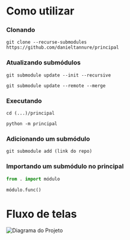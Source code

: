 # Como utilizar

### Clonando

`git clone --recurse-submodules https://github.com/danieltannure/principal`

### Atualizando submódulos

`git submodule update --init --recursive`

`git submodule update --remote --merge`

### Executando

`cd (...)/principal`

`python -m principal`

### Adicionando um submódulo

`git submodule add (link do repo)`

### Importando um submódulo no principal

```Python
from . import módulo

módulo.func()
```

# Fluxo de telas

![Diagrama do Projeto](Diagrama.png)
